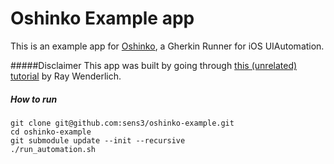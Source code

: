 # Oshinko Example app

This is an example app for [Oshinko](https://github.com/sens3/oshinko), a Gherkin Runner for iOS UIAutomation.

#####Disclaimer
This app was built by going through [this (unrelated) tutorial](http://www.raywenderlich.com/5138/beginning-storyboards-in-ios-5-part-1) by Ray Wenderlich.

##### How to run
	git clone git@github.com:sens3/oshinko-example.git
	cd oshinko-example
	git submodule update --init --recursive
	./run_automation.sh